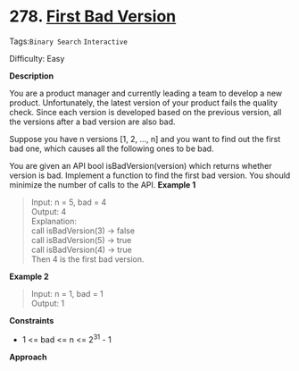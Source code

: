 # 278. [First Bad Version](https://leetcode.cn/problems/first-bad-version/)

Tags:`Binary Search` `Interactive`

Difficulty: Easy

**Description**

You are a product manager and currently leading a team to develop a new product. Unfortunately, the latest version of your product fails the quality check. Since each version is developed based on the previous version, all the versions after a bad version are also bad.

Suppose you have n versions [1, 2, ..., n] and you want to find out the first bad one, which causes all the following ones to be bad.

You are given an API bool isBadVersion(version) which returns whether version is bad. Implement a function to find the first bad version. You should minimize the number of calls to the API.
**Example 1**

> Input: n = 5, bad = 4  
> Output: 4  
> Explanation:  
> call isBadVersion(3) -> false  
> call isBadVersion(5) -> true  
> call isBadVersion(4) -> true  
> Then 4 is the first bad version.

**Example 2**

> Input: n = 1, bad = 1  
> Output: 1

**Constraints**

- 1 <= bad <= n <= $2^{31}$ - 1

**Approach**
